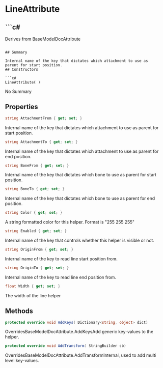 # LineAttribute

## ```c#
Derives from BaseModelDocAttribute
```

## Summary

Internal name of the key that dictates which attachment to use as parent for start position.
## Constructors

```c#
LineAttribute( ) 
```
No Summary
## Properties

```c#
string AttachmentFrom { get; set; } 
```
Internal name of the key that dictates which attachment to use as parent for start position.
```c#
string AttachmentTo { get; set; } 
```
Internal name of the key that dictates which attachment to use as parent for end position.
```c#
string BoneFrom { get; set; } 
```
Internal name of the key that dictates which bone to use as parent for start position.
```c#
string BoneTo { get; set; } 
```
Internal name of the key that dictates which bone to use as parent for end position.
```c#
string Color { get; set; } 
```
A string formatted color for this helper. Format is "255 255 255"
```c#
string Enabled { get; set; } 
```
Internal name of the key that controls whether this helper is visible or not.
```c#
string OriginFrom { get; set; } 
```
Internal name of the key to read line start position from.
```c#
string OriginTo { get; set; } 
```
Internal name of the key to read line end position from.
```c#
float Width { get; set; } 
```
The width of the line helper
## Methods

```c#
protected override void AddKeys( Dictionary<string, object> dict) 
```
OverridesBaseModelDocAttribute.AddKeysAdd generic key-values to the helper.
```c#
protected override void AddTransform( StringBuilder sb) 
```
OverridesBaseModelDocAttribute.AddTransformInternal, used to add multi level key-values.
